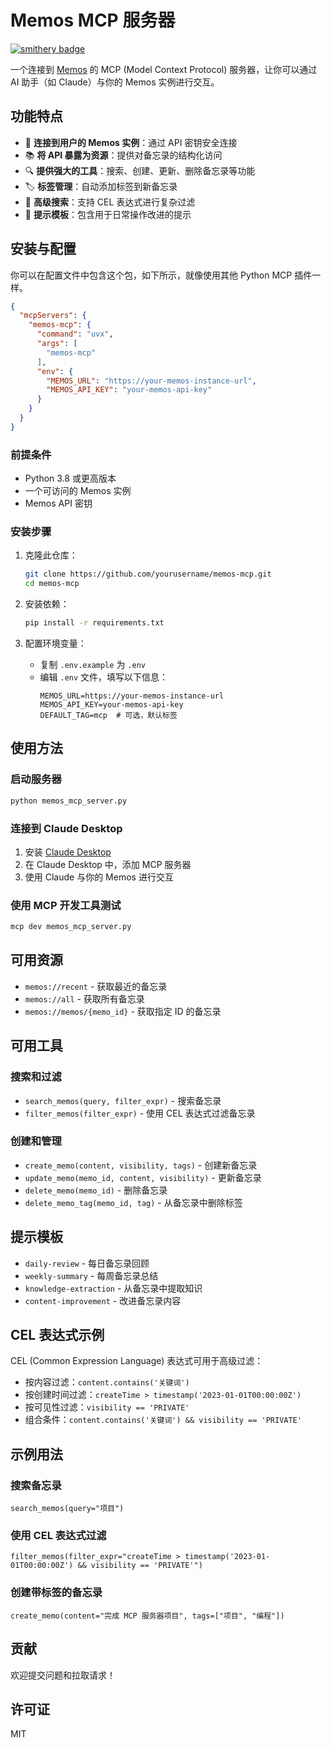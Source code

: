 # Memos MCP 服务器

[![smithery badge](https://smithery.ai/badge/codehatcher/memos-mcp)](https://smithery.ai/server/codehatcher/memos-mcp)

一个连接到 [Memos](https://usememos.com/) 的 MCP (Model Context Protocol) 服务器，让你可以通过 AI 助手（如 Claude）与你的 Memos 实例进行交互。

## 功能特点

- 🔄 **连接到用户的 Memos 实例**：通过 API 密钥安全连接
- 📚 **将 API 暴露为资源**：提供对备忘录的结构化访问
- 🔍 **提供强大的工具**：搜索、创建、更新、删除备忘录等功能
- 🏷️ **标签管理**：自动添加标签到新备忘录
- 🔎 **高级搜索**：支持 CEL 表达式进行复杂过滤
- 📝 **提示模板**：包含用于日常操作改进的提示

## 安装与配置

你可以在配置文件中包含这个包，如下所示，就像使用其他 Python MCP 插件一样。
```json
{
  "mcpServers": {
    "memos-mcp": {
      "command": "uvx",
      "args": [
        "memos-mcp"
      ],
      "env": {
        "MEMOS_URL": "https://your-memos-instance-url",
        "MEMOS_API_KEY": "your-memos-api-key"
      }
    }
  }
}
```


### 前提条件

- Python 3.8 或更高版本
- 一个可访问的 Memos 实例
- Memos API 密钥

### 安装步骤

1. 克隆此仓库：
   ```bash
   git clone https://github.com/yourusername/memos-mcp.git
   cd memos-mcp
   ```

2. 安装依赖：
   ```bash
   pip install -r requirements.txt
   ```

3. 配置环境变量：
   - 复制 `.env.example` 为 `.env`
   - 编辑 `.env` 文件，填写以下信息：
     ```
     MEMOS_URL=https://your-memos-instance-url
     MEMOS_API_KEY=your-memos-api-key
     DEFAULT_TAG=mcp  # 可选，默认标签
     ```

## 使用方法

### 启动服务器

```bash
python memos_mcp_server.py
```

### 连接到 Claude Desktop

1. 安装 [Claude Desktop](https://claude.ai/download)
2. 在 Claude Desktop 中，添加 MCP 服务器
3. 使用 Claude 与你的 Memos 进行交互

### 使用 MCP 开发工具测试

```bash
mcp dev memos_mcp_server.py
```

## 可用资源

- `memos://recent` - 获取最近的备忘录
- `memos://all` - 获取所有备忘录
- `memos://memos/{memo_id}` - 获取指定 ID 的备忘录

## 可用工具

### 搜索和过滤

- `search_memos(query, filter_expr)` - 搜索备忘录
- `filter_memos(filter_expr)` - 使用 CEL 表达式过滤备忘录

### 创建和管理

- `create_memo(content, visibility, tags)` - 创建新备忘录
- `update_memo(memo_id, content, visibility)` - 更新备忘录
- `delete_memo(memo_id)` - 删除备忘录
- `delete_memo_tag(memo_id, tag)` - 从备忘录中删除标签

## 提示模板

- `daily-review` - 每日备忘录回顾
- `weekly-summary` - 每周备忘录总结
- `knowledge-extraction` - 从备忘录中提取知识
- `content-improvement` - 改进备忘录内容

## CEL 表达式示例

CEL (Common Expression Language) 表达式可用于高级过滤：

- 按内容过滤：`content.contains('关键词')`
- 按创建时间过滤：`createTime > timestamp('2023-01-01T00:00:00Z')`
- 按可见性过滤：`visibility == 'PRIVATE'`
- 组合条件：`content.contains('关键词') && visibility == 'PRIVATE'`

## 示例用法

### 搜索备忘录

```
search_memos(query="项目")
```

### 使用 CEL 表达式过滤

```
filter_memos(filter_expr="createTime > timestamp('2023-01-01T00:00:00Z') && visibility == 'PRIVATE'")
```

### 创建带标签的备忘录

```
create_memo(content="完成 MCP 服务器项目", tags=["项目", "编程"])
```

## 贡献

欢迎提交问题和拉取请求！

## 许可证

MIT
